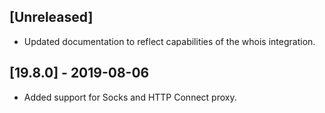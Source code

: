 ## [Unreleased]
  - Updated documentation to reflect capabilities of the whois integration. 

## [19.8.0] - 2019-08-06
  - Added support for Socks and HTTP Connect proxy.
